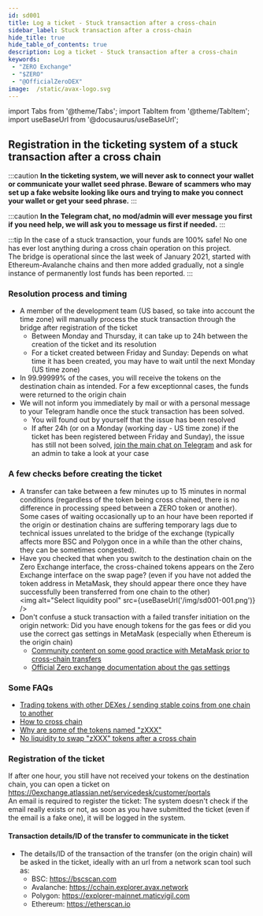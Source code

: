 ```yaml
---
id: sd001
title: Log a ticket - Stuck transaction after a cross-chain
sidebar_label: Stuck transaction after a cross-chain
hide_title: true
hide_table_of_contents: true
description: Log a ticket - Stuck transaction after a cross-chain
keywords:
 - "ZERO Exchange"
 - "$ZERO"
 - "@OfficialZeroDEX"
image:  /static/avax-logo.svg
---
```



import Tabs from '@theme/Tabs';
import TabItem from '@theme/TabItem';
import useBaseUrl from '@docusaurus/useBaseUrl';


## Registration in the ticketing system of a stuck transaction after a cross chain

:::caution
__In the ticketing system, we will never ask to connect your wallet or communicate your wallet seed phrase.  Beware of scammers who may set up a fake website looking like ours and trying to make you connect your wallet or get your seed phrase.__
:::

:::caution
__In the Telegram chat, no mod/admin will ever message you first if you need help, we will ask you to message us first if needed.__ 
:::

:::tip
In the case of a stuck transaction, your funds are 100% safe!  No one has ever lost anything during a cross chain operation on this project.  
The bridge is operational since the last week of January 2021, started with Ethereum-Avalanche chains and then more added gradually, not a single instance of permanently lost funds has been reported.
:::


### Resolution process and timing
* A member of the development team (US based, so take into account the time zone) will manually process the stuck transaction through the bridge after registration of the ticket
  * Between Monday and Thursday, it can take up to 24h between the creation of the ticket and its resolution
  * For a ticket created between Friday and Sunday: Depends on what time it has been created, you may have to wait until the next Monday (US time zone)
* In 99.99999% of the cases, you will receive the tokens on the destination chain as intended.  For a few exceptionnal cases, the funds were returned to the origin chain
* We will not inform you immediately by mail or with a personal message to your Telegram handle once the stuck transaction has been solved.
  * You will found out by yourself that the issue has been resolved
  * If after 24h (or on a Monday (working day - US time zone) if the ticket has been registered between Friday and Sunday), the issue has still not been solved, [join the main chat on Telegram](https://t.me/ZeroExchangeCommunity) and ask for an admin to take a look at your case 



### A few checks before creating the ticket
* A transfer can take between a few minutes up to 15 minutes in normal conditions (regardless of the token being cross chained, there is no difference in processing speed between a ZERO token or another).  
Some cases of waiting occasionally up to an hour have been reported if the origin or destination chains are suffering temporary lags due to technical issues unrelated to the bridge of the exchange (typically affects more BSC and Polygon once in a while than the other chains, they can be sometimes congested).
* Have you checked that when you switch to the destination chain on the Zero Exchange interface, the cross-chained tokens appears on the Zero Exchange interface on the swap page? (even if you have not added the token address in MetaMask, they should appear there once they have successfully been transferred from one chain to the other)  
<img alt="Select liquidity pool" src={useBaseUrl('/img/sd001-001.png')} />
* Don't confuse a stuck transaction with a failed transfer initiation on the origin network: Did you have enough tokens for the gas fees or did you use the correct gas settings in MetaMask (especially when Ethereum is the origin chain)
  * [Community content on some good practice with MetaMask prior to cross-chain transfers](https://0.masternode.io/docs/eth#cross-chain-transfers)
  * [Official Zero exchange documentation about the gas settings](https://0-exchange.gitbook.io/0-exchange-docs/pinned/transaction-fails) 

### Some FAQs
* [Trading tokens with other DEXes / sending stable coins from one chain to another](../faq/faq006.md)
* [How to cross chain](../faq/faq023.md)
* [Why are some of the tokens named "zXXX"](../faq/faq005.md)
* [No liquidity to swap "zXXX" tokens after a cross chain](../faq/faq026.md)

### Registration of the ticket
If after one hour, you still have not received your tokens on the destination chain, you can open a ticket on https://0exchange.atlassian.net/servicedesk/customer/portals  
An email is required to register the ticket: The system doesn't check if the email really exists or not, as soon as you have submitted the ticket (even if the email is a fake one), it will be logged in the system.

#### Transaction details/ID of the transfer to communicate in the ticket
* The details/ID of the transaction of the transfer (on the origin chain) will be asked in the ticket, ideally with an url from a network scan tool such as:
  * BSC: https://bscscan.com
  * Avalanche: https://cchain.explorer.avax.network
  * Polygon: https://explorer-mainnet.maticvigil.com
  * Ethereum: https://etherscan.io



